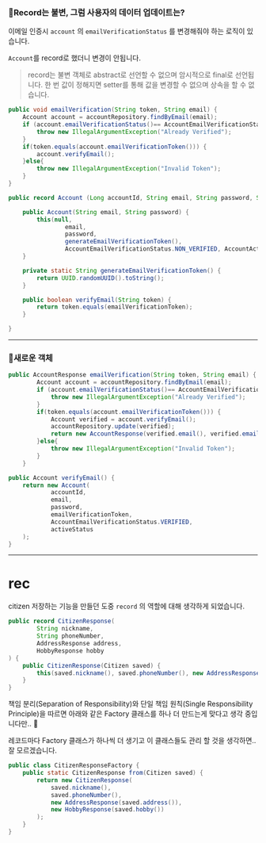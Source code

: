 ### 🤔Record는 불변, 그럼 사용자의 데이터 업데이트는?

이메일 인증시 `account` 의 `emailVerificationStatus` 를 변경해줘야 하는 로직이 있습니다.

`Account`를 record로 했더니 변경이 안됩니다.

> record는 불변 객체로 abstract로 선언할 수 없으며 암시적으로 final로 선언됩니다. 한 번 값이 정해지면 setter를 통해 값을 변경할 수 없으며 상속을 할 수 없습니다.
> 

```java
public void emailVerification(String token, String email) {
    Account account = accountRepository.findByEmail(email);
    if (account.emailVerificationStatus()== AccountEmailVerificationStatus.VERIFIED) {
        throw new IllegalArgumentException("Already Verified");
    }
    if(token.equals(account.emailVerificationToken())) {
        account.verifyEmail();
    }else{
        throw new IllegalArgumentException("Invalid Token");
    }
}
```

```java
public record Account (Long accountId, String email, String password, String emailVerificationToken , AccountEmailVerificationStatus emailVerificationStatus, AccountActiveStatus activeStatus) {

    public Account(String email, String password) {
        this(null,
                email,
                password,
                generateEmailVerificationToken(),
                AccountEmailVerificationStatus.NON_VERIFIED, AccountActiveStatus.ACTIVE);
    }

    private static String generateEmailVerificationToken() {
        return UUID.randomUUID().toString();
    }

    public boolean verifyEmail(String token) {
        return token.equals(emailVerificationToken);
    }

}
```

---

### 🔧새로운 객체

```java
public AccountResponse emailVerification(String token, String email) {
        Account account = accountRepository.findByEmail(email);
        if (account.emailVerificationStatus()== AccountEmailVerificationStatus.VERIFIED) {
            throw new IllegalArgumentException("Already Verified");
        }
        if(token.equals(account.emailVerificationToken())) {
            Account verified = account.verifyEmail();
            accountRepository.update(verified);
            return new AccountResponse(verified.email(), verified.emailVerificationStatus(), verified.activeStatus());
        }else{
            throw new IllegalArgumentException("Invalid Token");
        }
    }
```

```java
public Account verifyEmail() {
    return new Account(
            accountId,
            email,
            password,
            emailVerificationToken,
            AccountEmailVerificationStatus.VERIFIED,
            activeStatus
    );
}
```

-----

# rec

citizen 저장하는 기능을 만들던 도중 `record` 의 역할에 대해 생각하게 되었습니다.

```java
public record CitizenResponse(
        String nickname,
        String phoneNumber,
        AddressResponse address,
        HobbyResponse hobby
) {
    public CitizenResponse(Citizen saved) {
        this(saved.nickname(), saved.phoneNumber(), new AddressResponse(saved.address()), new HobbyResponse(saved.hobby()));
    }
}
```

책임 분리(Separation of Responsibility)와 단일 책임 원칙(Single Responsibility Principle)을 따르면 아래와 같은 Factory 클래스를 하나 더 만드는게 맞다고 생각 중입니다만.. 🤔

레코드마다 Factory 클래스가 하나씩 더 생기고 이 클래스들도 관리 할 것을 생각하면.. 잘 모르겠습니다.

```java
public class CitizenResponseFactory {
    public static CitizenResponse from(Citizen saved) {
        return new CitizenResponse(
            saved.nickname(),
            saved.phoneNumber(),
            new AddressResponse(saved.address()),
            new HobbyResponse(saved.hobby())
        );
    }
}
```